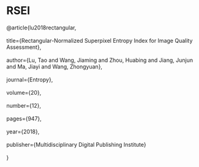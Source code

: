 # RSEI

@article{lu2018rectangular, <br><br>
  title={Rectangular-Normalized Superpixel Entropy Index for Image Quality Assessment}, <br><br>
  author={Lu, Tao and Wang, Jiaming and Zhou, Huabing and Jiang, Junjun and Ma, Jiayi and Wang, Zhongyuan}, <br><br>
  journal={Entropy}, <br><br>
  volume={20}, <br><br>
  number={12}, <br><br>
  pages={947}, <br><br>
  year={2018}, <br><br>
  publisher={Multidisciplinary Digital Publishing Institute} <br><br>
} <br><br>
